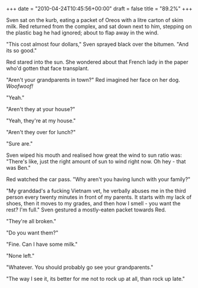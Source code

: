 +++
date = "2010-04-24T10:45:56+00:00"
draft = false
title = "89.2%"
+++
<p>Sven sat on the kurb, eating a packet of Oreos with a litre carton of skim milk. Red returned from the complex, and sat down next to him, stepping on the plastic bag he had ignored; about to flap away in the wind.</p>&#13;
<p>"This cost almost four dollars," Sven sprayed black over the bitumen. "And its so good."</p>&#13;
<p>Red stared into the sun. She wondered about that French lady in the paper who'd gotten that face transplant.</p>&#13;
<p>"Aren't your grandparents in town?" Red imagined her face on her dog. <em>Woofwoof!</em></p>&#13;
<p>"Yeah."</p>&#13;
<p>"Aren't they at your house?"</p>&#13;
<p>"Yeah, they're at my house."</p>&#13;
<p>"Aren't they over for lunch?"</p>&#13;
<p>"Sure are."</p>&#13;
<p>Sven wiped his mouth and realised how great the wind to sun ratio was: "There's like, just the right amount of sun to wind right now. Oh hey - that was Ben."</p>&#13;
<p>Red watched the car pass. "Why aren't you having lunch with your family?"</p>&#13;
<p>"My granddad's a fucking Vietnam vet, he verbally abuses me in the third person every twenty minutes in front of my parents. It starts with my lack of shoes, then it moves to my grades, and then how I smell - you want the rest? I'm full." Sven gestured a mostly-eaten packet towards Red.</p>&#13;
<p>"They're all broken."</p>&#13;
<p>"Do you want them?"</p>&#13;
<p>"Fine. Can I have some milk."</p>&#13;
<p>"None left."</p>&#13;
<p>"Whatever. You should probably go see your grandparents."</p>&#13;
<p>"The way I see it, its better for me not to rock up at all, than rock up late."</p>&#13;
 
